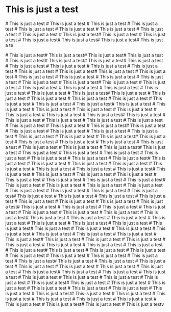 ﻿# This is just a test
 ﻿# This is just a test
  ﻿# This is just a test
   ﻿# This is just a test
    ﻿# This is just a test
     ﻿# This is just a test
      ﻿# This is just a test
       ﻿# This is just a test
        ﻿# This is just a test
         ﻿# This is just a test
          ﻿# This is just a test﻿# This is just a test
           ﻿# This is just a test
            ﻿# This is just a test﻿# This is just a test﻿# This is just a test﻿# This is just a te

 ﻿# This is just a test﻿# This is just a test﻿# This is just a test﻿# This is just a test ﻿# This is just a test﻿# This is just a test﻿# This is just a test﻿# This is just a test
   ﻿# This is just a test
      ﻿# This is just a test
       ﻿# This is just a test
        ﻿# This is just a test
         ﻿# This is just a test
          ﻿# This is just a test﻿# This is just a test
           ﻿# This is just a test   ﻿# This is just a test
      ﻿# This is just a test
       ﻿# This is just a test
        ﻿# This is just a test
         ﻿# This is just a test
          ﻿# This is just a test﻿# This is just a test
           ﻿# This is just a test   ﻿# This is just a test
      ﻿# This is just a test
       ﻿# This is just a test
        ﻿# This is just a test
         ﻿# This is just a test
          ﻿# This is just a test﻿# This is just a test
           ﻿# This is just a test   ﻿# This is just a test
      ﻿# This is just a test
       ﻿# This is just a test
        ﻿# This is just a test
         ﻿# This is just a test
          ﻿# This is just a test﻿# This is just a test
           ﻿# This is just a test   ﻿# This is just a test
      ﻿# This is just a test
       ﻿# This is just a test
        ﻿# This is just a test
         ﻿# This is just a test
          ﻿# This is just a test﻿# This is just a test
           ﻿# This is just a test   ﻿# This is just a test
      ﻿# This is just a test
       ﻿# This is just a test
        ﻿# This is just a test
         ﻿# This is just a test
          ﻿# This is just a test﻿# This is just a test
           ﻿# This is just a test   ﻿# This is just a test
      ﻿# This is just a test
       ﻿# This is just a test
        ﻿# This is just a test
         ﻿# This is just a test
          ﻿# This is just a test﻿# This is just a test
           ﻿# This is just a test   ﻿# This is just a test
      ﻿# This is just a test
       ﻿# This is just a test
        ﻿# This is just a test
         ﻿# This is just a test
          ﻿# This is just a test﻿# This is just a test
           ﻿# This is just a test   ﻿# This is just a test
      ﻿# This is just a test
       ﻿# This is just a test
        ﻿# This is just a test
         ﻿# This is just a test
          ﻿# This is just a test﻿# This is just a test
           ﻿# This is just a test   ﻿# This is just a test
      ﻿# This is just a test
       ﻿# This is just a test
        ﻿# This is just a test
         ﻿# This is just a test
          ﻿# This is just a test﻿# This is just a test
           ﻿# This is just a test   ﻿# This is just a test
      ﻿# This is just a test
       ﻿# This is just a test
        ﻿# This is just a test
         ﻿# This is just a test
          ﻿# This is just a test﻿# This is just a test
           ﻿# This is just a test   ﻿# This is just a test
      ﻿# This is just a test
       ﻿# This is just a test
        ﻿# This is just a test
         ﻿# This is just a test
          ﻿# This is just a test﻿# This is just a test
           ﻿# This is just a test   ﻿# This is just a test
      ﻿# This is just a test
       ﻿# This is just a test
        ﻿# This is just a test
         ﻿# This is just a test
          ﻿# This is just a test﻿# This is just a test
           ﻿# This is just a test   ﻿# This is just a test
      ﻿# This is just a test
       ﻿# This is just a test
        ﻿# This is just a test
         ﻿# This is just a test
          ﻿# This is just a test﻿# This is just a test
           ﻿# This is just a test   ﻿# This is just a test
      ﻿# This is just a test
       ﻿# This is just a test
        ﻿# This is just a test
         ﻿# This is just a test
          ﻿# This is just a test﻿# This is just a test
           ﻿# This is just a test   ﻿# This is just a test
      ﻿# This is just a test
       ﻿# This is just a test
        ﻿# This is just a test
         ﻿# This is just a test
          ﻿# This is just a test﻿# This is just a test
           ﻿# This is just a test   ﻿# This is just a test
      ﻿# This is just a test
       ﻿# This is just a test
        ﻿# This is just a test
         ﻿# This is just a test
          ﻿# This is just a test﻿# This is just a test
           ﻿# This is just a test   ﻿# This is just a test
      ﻿# This is just a test
       ﻿# This is just a test
        ﻿# This is just a test
         ﻿# This is just a test
          ﻿# This is just a test﻿# This is just a test
           ﻿# This is just a test   ﻿# This is just a test
      ﻿# This is just a test
       ﻿# This is just a test
        ﻿# This is just a test
         ﻿# This is just a test
          ﻿# This is just a test﻿# This is just a test
           ﻿# This is just a test   ﻿# This is just a test
      ﻿# This is just a test
       ﻿# This is just a test
        ﻿# This is just a test
         ﻿# This is just a test
          ﻿# This is just a test﻿# This is just a test
           ﻿# This is just a test   ﻿# This is just a test
      ﻿# This is just a test
       ﻿# This is just a test
        ﻿# This is just a test
         ﻿# This is just a test
          ﻿# This is just a test﻿# This is just a test
           ﻿# This is just a test   ﻿# This is just a test
      ﻿# This is just a test
       ﻿# This is just a test
        ﻿# This is just a test
         ﻿# This is just a test
          ﻿# This is just a test﻿# This is just a test
           ﻿# This is just a testv
